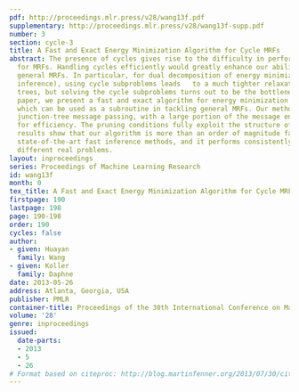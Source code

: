 ```yaml
---
pdf: http://proceedings.mlr.press/v28/wang13f.pdf
supplementary: http://proceedings.mlr.press/v28/wang13f-supp.pdf
number: 3
section: cycle-3
title: A Fast and Exact Energy Minimization Algorithm for Cycle MRFs
abstract: The presence of cycles gives rise to the difficulty in performing inference
  for MRFs. Handling cycles efficiently would greatly enhance our ability to tackle
  general MRFs. In particular, for dual decomposition of energy minimization (MAP
  inference), using cycle subproblems leads   to a much tighter relaxation than using
  trees, but solving the cycle subproblems turns out to be the bottleneck.  In this
  paper, we present a fast and exact algorithm for energy minimization in cycle MRFs,
  which can be used as a subroutine in tackling general MRFs. Our method builds on
  junction-tree message passing, with a large portion of the message entries pruned
  for efficiency. The pruning conditions fully exploit the structure of a cycle. Experimental
  results show that our algorithm is more than an order of magnitude faster than other
  state-of-the-art fast inference methods, and it performs consistently well in several
  different real problems.
layout: inproceedings
series: Proceedings of Machine Learning Research
id: wang13f
month: 0
tex_title: A Fast and Exact Energy Minimization Algorithm for Cycle MRFs
firstpage: 190
lastpage: 198
page: 190-198
order: 190
cycles: false
author:
- given: Huayan
  family: Wang
- given: Koller
  family: Daphne
date: 2013-05-26
address: Atlanta, Georgia, USA
publisher: PMLR
container-title: Proceedings of the 30th International Conference on Machine Learning
volume: '28'
genre: inproceedings
issued:
  date-parts:
  - 2013
  - 5
  - 26
# Format based on citeproc: http://blog.martinfenner.org/2013/07/30/citeproc-yaml-for-bibliographies/
---
```

